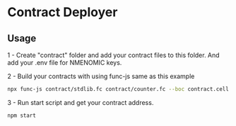 # Contract Deployer

## Usage

1 - Create "contract" folder and add your contract files to this folder. And add your .env file for NMENOMIC keys.

2 - Build your contracts with using func-js same as this example

```bash
npx func-js contract/stdlib.fc contract/counter.fc --boc contract.cell
```
3 - Run start script and get your contract address.

```bash
npm start
```


